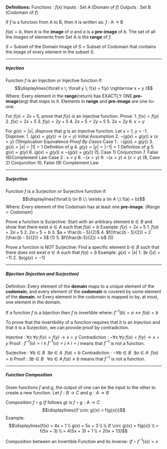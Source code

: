 **Definitions:**
Functions : $f(x)$
Inputs : Set A (Domain of $f$)
Outputs : Set B (Codomain of $f$)

If $f$ is a function from A to B, then it is written as:
$f$ : A $\rightarrow$ B

$f(a) = b$, then $b$ is the **image** of $a$ and $a$ is a **pre-image** of $b$.
The set of all the images of elements from Set A is the **range** of $f$.

$S$ = Subset of the Domain
Image of $S$ = Subset of Codomain that contains the image of every element in the subset $S$.


---

##### Injection
Function $f$ is an Injection or Injective function if: $$\displaylines{\forall x \; \forall y \; f(x) = f(y) \rightarrow x = y }$$
Where:
	Every element in the **range**(return) has EXACTLY ONE **pre-image**(arg) that maps to it. 
	Elements in **range** and **pre-image** are one-to-one.

For $f(x) = 2x + 5$, prove that $f(x)$ is an Injective function.
Prove:
	1. $f(x) = f(y)$
	2. $f(x) = 2x + 5$
	3. $f(y) = 2y + 5$
	4. $2x + 5 = 2y + 5$
	5. $2x = 2y$
	6. $x = y$

For $g(x) = |x|$, disprove that $g$ is an Injective function.
Let $x$ = 1, $y$ = -1.
Disprove:
	1. $(g(x) = g(y)) \rightarrow (x = y)$   Initial Assumption
	2. $\neg (g(x) = g(y)) \lor (x = y)$ (1)Implication Equivalence
	*Proof By Cases*
	Case 1 : $\neg (g(x) = g(y))$
	3. $g(x) = |x| = |1| = 1$         Definition of $g$
	4. $g(y) = |y| = |-1| = 1$     Definition of $g$
	5. $g(x) = g(y)$
	6. $(g(x) = g(y)) \land \neg (g(x) = g(y))$  (5, Case 1) Conjunction
	7. False                                 (6)Complement Law
	Case 2 : x = y
	8. $\neg (x = y)$
	9. $\neg (x = y) \land (x = y)$          (8, Case 2) Conjunction
	10. False                              (9) Complement Law


---

##### Surjection
Function $f$ is a Surjection or Surjective function if: $$\displaylines{\forall b \in B \;\ \exists a \in A \;\ f(a) = b}$$
Where:
	Every element of the Codomain has at least one **pre-image**. $(Range = Codomain)$

Prove a function is Surjective:
	Start with an arbitrary element $b \in B$ and show that there exist $a \in A$ such that $f(a) = b$
	Example: $f(x) = 2x + 5$
	1. $f(a) = 2a + 5$
	2. $2a + 5 = b$
	3. $a = \frac{b - 5}{2}$
	4. $f(\frac{b - 5}{2}) = 2 (\frac{b - 5}{2}) + 5$  (1)
	5. $f(\frac{b-5}{2}) = b$                  (5)
	

Prove a function is NOT Surjective:
	Find a specific element $b \in B$ such that there does not exist $a \in A$ such that $f(a) = b$
	Example: $g(x) = |x|$
	1. $\exists x \; (|x| = -1)$
	2. $\exists x (g(x) = -1)$


---


##### Bijection (Injection and Surjection)

Definition:
	Every element of the **domain** maps to a unique element of the **codomain**, and every element of the **codomain** is covered by some element of the **domain**.
	or
	Every element in the codomain is mapped to by, at most, one element in the domain.

If a function $f$ is a bijection then $f$ is invertible where:
	$f^{-1}(b) = a \leftrightarrow f(a) = b$

To prove that the invertibility of a function requires that it is an Injection and that it is a Surjection, we can provide proof by contradiction. 

Injective : $\forall x \; \forall y \; f(x) = f(y) \rightarrow x = y$
Contradiction :  $\neg \forall x \; \forall y \; f(x) = f(y) \rightarrow x = y$
Proof : $f^{-1}(u) = i \land f^{-1}(u) = j \land i = j$ means  that $f^{-1}$ is not a function.

Surjective : $\forall b \in B \;\ \exists a \in A \;\ f(a) = b$
Contradiction : $\neg \forall b \in B \;\ \exists a \in A \;\ f(a) = b$
Proof : $\exists b \in B \;\;\ \forall a \in A \; f(a) \neq b$ means that $f^{-1}$ is not a function.


---


##### Function Composition

Given functions $f$ and $g$, the output of one can be the input to the other to create a new function.
Let $f : B \rightarrow C$ and $g : A \rightarrow B$

Composition $f \circ g$ ($f$ follows $g$) is $f \circ g : A \rightarrow C$ $$\displaylines{(f \circ g)(x) = f(g(x))}$$
Example:
	$$\displaylines{f(x) = 4x + 1 \\
	g(x) = 5x + 3 \\ \\
	(f \circ g)(x) = f(g(x)) \\
	= f(5x + 3) \\
	= 4(5x + 3) + 1 \\
	= 20x + 13}$$


Composition between an Invertible Function and its Inverse:
$(f \circ f^{-1})(x) = x$

